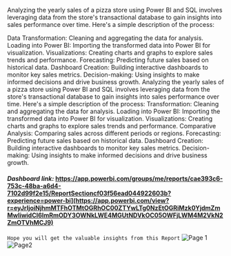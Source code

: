 Analyzing the yearly sales of a pizza store using Power BI and SQL involves leveraging data from the store's transactional database to gain insights into sales performance over time. Here's a simple description of the process:

Data Transformation: Cleaning and aggregating the data for analysis.
Loading into Power BI: Importing the transformed data into Power BI for visualization.
Visualizations: Creating charts and graphs to explore sales trends and performance.
Forecasting: Predicting future sales based on historical data.
Dashboard Creation: Building interactive dashboards to monitor key sales metrics.
Decision-making: Using insights to make informed decisions and drive business growth.
Analyzing the yearly sales of a pizza store using Power BI and SQL involves leveraging data from the store's transactional database to gain insights into sales performance over time. Here's a simple description of the process: Transformation: Cleaning and aggregating the data for analysis. Loading into Power BI: Importing the transformed data into Power BI for visualization. Visualizations: Creating charts and graphs to explore sales trends and performance. Comparative Analysis: Comparing sales across different periods or regions. Forecasting: Predicting future sales based on historical data. Dashboard Creation: Building interactive dashboards to monitor key sales metrics. Decision-making: Using insights to make informed decisions and drive business growth.

#### *Dashboard link:* https://app.powerbi.com/groups/me/reports/cae393c6-753c-48ba-a6d4-7102d99f2e15/ReportSectioncf03f56ead044922603b?experience=power-bi](https://app.powerbi.com/view?r=eyJrIjoiNjhmMTFhOTMtOGRhOC00ZTYwLTg0NzEtOGRiMzk0YjdmZmMwIiwidCI6ImRmODY3OWNkLWE4MGUtNDVkOC05OWFjLWM4M2VkN2ZmOTVhMCJ9)
```Hope you will get the valuable insights from this Report```
![Page 1](https://github.com/27DEBAPRIYA/Pizza-Sales-SQL-Power-Bi/assets/102849901/788f8963-c01a-4ac2-a21e-6899d3684a59)
![Page2](https://github.com/27DEBAPRIYA/Pizza-Sales-SQL-Power-Bi/assets/102849901/baf3d05d-1c94-415b-86a3-735b75800fee)
